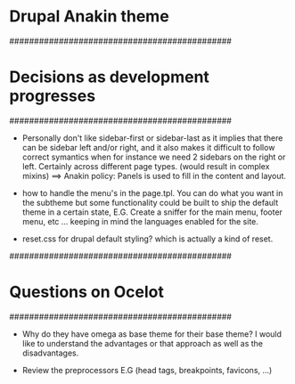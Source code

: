 Drupal Anakin theme
===================================

#############################################
# Decisions as development progresses       #
#############################################


- Personally don't like sidebar-first or sidebar-last as it implies that there
  can be sidebar left and/or right, and it also makes it difficult to follow
  correct symantics when for instance we need 2 sidebars on the right or left.
  Certainly across different page types. (would result in complex mixins)
  ==> Anakin policy: Panels is used to fill in the content and layout.


- how to handle the menu's in the page.tpl. You can do what you want in the
  subtheme but some functionality could be built to ship the default theme in
  a certain state, E.G. Create a sniffer for the main menu, footer menu, etc ...
  keeping in mind the languages enabled for the site.

- reset.css for drupal default styling? which is actually a kind of reset.


#############################################
# Questions on Ocelot                       #
#############################################


 - Why do they have omega as base theme for their base theme? I would like to
   understand the advantages or that approach as well as the disadvantages.

- Review the preprocessors E.G (head tags, breakpoints, favicons, ...)